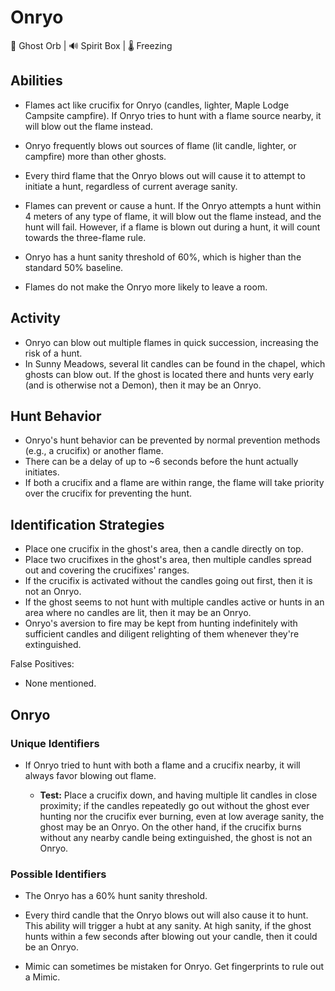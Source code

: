 # Onryo

🔮 Ghost Orb | 🔊 Spirit Box | 🌡️ Freezing

## Abilities

* Flames act like crucifix for Onryo (candles, lighter, Maple Lodge Campsite campfire). If Onryo tries to hunt with a flame source nearby, it will blow out the flame instead. 

-   Onryo frequently blows out sources of flame (lit candle, lighter, or campfire) more than other ghosts.

-   Every third flame that the Onryo blows out will cause it to attempt to initiate a hunt, regardless of current average sanity.

-   Flames can prevent or cause a hunt. If the Onryo attempts a hunt within 4 meters of any type of flame, it will blow out the flame instead, and the hunt will fail. However, if a flame is blown out during a hunt, it will count towards the three-flame rule.

-   Onryo has a hunt sanity threshold of 60%, which is higher than the standard 50% baseline.

-   Flames do not make the Onryo more likely to leave a room.

## Activity

-   Onryo can blow out multiple flames in quick succession, increasing the risk of a hunt.
-   In Sunny Meadows, several lit candles can be found in the chapel, which ghosts can blow out. If the ghost is located there and hunts very early (and is otherwise not a Demon), then it may be an Onryo.

## Hunt Behavior

-   Onryo's hunt behavior can be prevented by normal prevention methods (e.g., a crucifix) or another flame.
-   There can be a delay of up to ~6 seconds before the hunt actually initiates.
-   If both a crucifix and a flame are within range, the flame will take priority over the crucifix for preventing the hunt.

## Identification Strategies

-   Place one crucifix in the ghost's area, then a candle directly on top.
-   Place two crucifixes in the ghost's area, then multiple candles spread out and covering the crucifixes' ranges.
-   If the crucifix is activated without the candles going out first, then it is not an Onryo.
-   If the ghost seems to not hunt with multiple candles active or hunts in an area where no candles are lit, then it may be an Onryo.
-   Onryo's aversion to fire may be kept from hunting indefinitely with sufficient candles and diligent relighting of them whenever they're extinguished.

False Positives:

-   None mentioned.


## Onryo	
### Unique Identifiers



* If Onryo tried to hunt with both a flame and a crucifix nearby, it will always favor blowing out flame. 

  * **Test:** Place a crucifix down, and having multiple lit candles in close proximity; if the candles repeatedly go out without the ghost ever hunting nor the crucifix ever burning, even at low average sanity, the ghost may be an Onryo. On the other hand, if the crucifix burns without any nearby candle being extinguished, the ghost is not an Onryo.

### Possible Identifiers
* The Onryo has a 60% hunt sanity threshold.

* Every third candle that the Onryo blows out will also cause it to hunt. This ability will trigger a hubt at any sanity. At high sanity, if the ghost hunts within a few seconds after blowing out your candle, then it could be an Onryo.

* Mimic can sometimes be mistaken for Onryo. Get fingerprints to rule out a Mimic.

